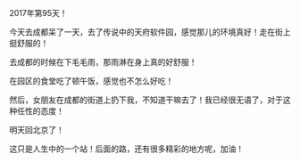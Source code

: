 2017年第95天！

今天去成都呆了一天，去了传说中的天府软件园，感觉那儿的环境真好！走在街上挺舒服的！

去成都的时候在下毛毛雨，那雨淋在身上真的好舒服！

在园区的食堂吃了顿午饭，感觉也不怎么好吃！

然后，女朋友在成都的街道上扔下我，不知道干嘛去了！我已经很无语了，对于这种任性的态度！

明天回北京了！

这只是人生中的一个站！后面的路，还有很多精彩的地方呢，加油！

